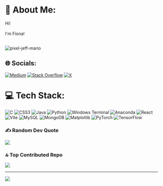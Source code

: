 <!---
fi-losopher/fi-losopher is a ✨ special ✨ repository because its `README.md` (this file) appears on your GitHub profile.
You can click the Preview link to take a look at your changes.
--->
# 💫 About Me:
Hi!<br> <br>I'm Fiona!<br><br>

![pixel-jeff-mario](https://github.com/user-attachments/assets/f5c8330e-99ba-4a8e-88bf-62fee3394e21)

## 🌐 Socials:
[![Medium](https://img.shields.io/badge/Medium-12100E?logo=medium&logoColor=white)](https://medium.com/@fiona) [![Stack Overflow](https://img.shields.io/badge/-Stackoverflow-FE7A16?logo=stack-overflow&logoColor=white)](https://stackoverflow.com/users/Fiona) [![X](https://img.shields.io/badge/X-black.svg?logo=X&logoColor=white)](https://x.com/fi_losoper) 

# 💻 Tech Stack:
![C](https://img.shields.io/badge/c-%2300599C.svg?style=for-the-badge&logo=c&logoColor=white) ![CSS3](https://img.shields.io/badge/css3-%231572B6.svg?style=for-the-badge&logo=css3&logoColor=white) ![Java](https://img.shields.io/badge/java-%23ED8B00.svg?style=for-the-badge&logo=openjdk&logoColor=white) ![Python](https://img.shields.io/badge/python-3670A0?style=for-the-badge&logo=python&logoColor=ffdd54) ![Windows Terminal](https://img.shields.io/badge/Windows%20Terminal-%234D4D4D.svg?style=for-the-badge&logo=windows-terminal&logoColor=white) ![Anaconda](https://img.shields.io/badge/Anaconda-%2344A833.svg?style=for-the-badge&logo=anaconda&logoColor=white) ![React](https://img.shields.io/badge/react-%2320232a.svg?style=for-the-badge&logo=react&logoColor=%2361DAFB) ![Vite](https://img.shields.io/badge/vite-%23646CFF.svg?style=for-the-badge&logo=vite&logoColor=white) ![MySQL](https://img.shields.io/badge/mysql-4479A1.svg?style=for-the-badge&logo=mysql&logoColor=white) ![MongoDB](https://img.shields.io/badge/MongoDB-%234ea94b.svg?style=for-the-badge&logo=mongodb&logoColor=white) ![Matplotlib](https://img.shields.io/badge/Matplotlib-%23ffffff.svg?style=for-the-badge&logo=Matplotlib&logoColor=black) ![PyTorch](https://img.shields.io/badge/PyTorch-%23EE4C2C.svg?style=for-the-badge&logo=PyTorch&logoColor=white) ![TensorFlow](https://img.shields.io/badge/TensorFlow-%23FF6F00.svg?style=for-the-badge&logo=TensorFlow&logoColor=white)


### ✍️ Random Dev Quote
![](https://quotes-github-readme.vercel.app/api?type=horizontal&theme=merko)

### 🔝 Top Contributed Repo
![](https://github-contributor-stats.vercel.app/api?username=fi-losopher&limit=5&theme=dark&combine_all_yearly_contributions=true)

---
[![](https://visitcount.itsvg.in/api?id=fi-losopher&icon=9&color=10)](https://visitcount.itsvg.in)

<!-- Proudly created with GPRM ( https://gprm.itsvg.in ) -->

